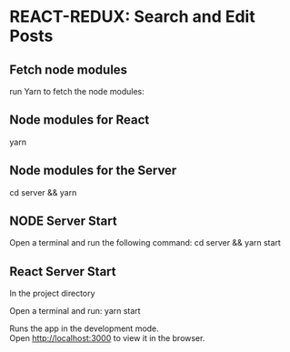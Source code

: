 # REACT-REDUX: Search and Edit Posts

## Fetch node modules

run Yarn to fetch the node modules:

## Node modules for React

yarn

## Node modules for the Server

cd server && yarn

## NODE Server Start

Open a terminal and run the following command:
cd server &&
yarn start

## React Server Start

In the project directory

Open a terminal and run:
yarn start

Runs the app in the development mode.<br />
Open [http://localhost:3000](http://localhost:3000) to view it in the browser.
